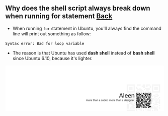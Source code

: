 ## Why does the shell script always break down when running for statement [Back](./qa.md)

- When running `for` statement in Ubuntu, you'll always find the command line will print out something as follow:

```
Syntax error: Bad for loop variable
```

- The reason is that Ubuntu has used **dash shell** instead of **bash shell** since Ubuntu 6.10, because it's lighter.

<a href="http://aleen42.github.io/" target="_blank" ><img src="./../pic/tail.gif"></a>
